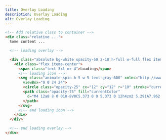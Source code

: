 ```yaml
---
title: Overlay Loading
description: Overlay Loading
alt: Overlay Loading
---
```


<base-snippet :centered_preview="false" custom_preview_class="flex items-center justify-center bg-indigo-50 p-4">

  <template v-slot:preview>
    <!-- card -->
    <div class="max-w-sm flex flex-col rounded-lg overflow-hidden bg-white shadow-lg relative">
      <!-- loading overlay -->
      <div class="absolute bg-white opacity-60 z-10 h-full w-full flex items-center justify-center">
        <div class="flex items-center">
          <span class="text-3xl mr-4">Loading</span>
          <!-- loading icon -->
          <svg class="animate-spin h-5 w-5 text-gray-600" xmlns="http://www.w3.org/2000/svg" fill="none"
            viewBox="0 0 24 24">
            <circle class="opacity-25" cx="12" cy="12" r="10" stroke="currentColor" stroke-width="4"></circle>
            <path class="opacity-75" fill="currentColor"
              d="M4 12a8 8 0 018-8V0C5.373 0 0 5.373 0 12h4zm2 5.291A7.962 7.962 0 014 12H0c0 3.042 1.135 5.824 3 7.938l3-2.647z">
            </path>
          </svg>
          <!-- end loading icon -->
        </div>
      </div>
      <!-- end loading overlay -->
      <!-- card cover -->
      <img class="object-cover w-full"
        src="https://images.unsplash.com/photo-1514897575457-c4db467cf78e?ixid=MnwxMjA3fDB8MHxwaG90by1wYWdlfHx8fGVufDB8fHx8&ixlib=rb-1.2.1&auto=format&fit=crop&w=384"
        alt="" />
      <!-- end card cover -->
      <!-- card content -->
      <div class="flex-1 px-6 py-4">
        <div class="font-bold text-xl mb-2">Card Title</div>
        <p class="text-gray-700 text-base">Lorem ipsum dolor sit amet, consectetur adipisicing elit. Voluptatibus quia,
          nulla!</p>
      </div>
      <!-- end card content -->
      <!-- card footer -->
      <div class="px-6 py-4 bg-gray-100">
        <button type="button"
          class="bg-blue-600 hover:bg-blue-700 py-2 px-4 text-sm font-medium text-white border border-transparent rounded-lg focus:outline-none">Action</button>
      </div>
      <!-- end card footer -->
    </div>
    <!-- end card -->
  </template>

  ```html
  <!-- Add relative class to container -->
  <div class="relative ...">
    Some content ...

    <!-- loading overlay -->

    <div class="absolute bg-white opacity-60 z-10 h-full w-full flex items-center justify-center">
      <div class="flex items-center">
        <span class="text-3xl mr-4">Loading</span>
        <!-- loading icon -->
        <svg class="animate-spin h-5 w-5 text-gray-600" xmlns="http://www.w3.org/2000/svg" fill="none"
          viewBox="0 0 24 24">
          <circle class="opacity-25" cx="12" cy="12" r="10" stroke="currentColor" stroke-width="4"></circle>
          <path class="opacity-75" fill="currentColor"
            d="M4 12a8 8 0 018-8V0C5.373 0 0 5.373 0 12h4zm2 5.291A7.962 7.962 0 014 12H0c0 3.042 1.135 5.824 3 7.938l3-2.647z">
          </path>
        </svg>
        <!-- end loading icon -->
      </div>
    </div>

    <!-- end loading overlay -->
  </div>
  ```

  <template v-slot:source>
    <a class="btn btn-primary btn-lg" href="https://play.tailwindcss.com/3NJwWTk1rV">Live Edit</a>
  </template>

</base-snippet>

<related-ui search_key="card"></related-ui>